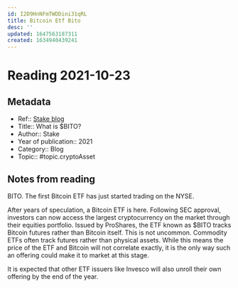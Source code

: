 ```yaml
---
id: I2D9HnNFmTWDDini31qRL
title: Bitcoin Etf Bito
desc: ''
updated: 1647563187311
created: 1634940439241
---
```

# Reading 2021-10-23

## Metadata

- Ref:: [Stake blog](https://hellostake.com/au/blog/stake-updates/how-to-buy-shares-in-bitcoin-etf)
- Title:: What is $BITO?
- Author:: Stake
- Year of publication:: 2021
- Category:: Blog
- Topic:: #topic.cryptoAsset

## Notes from reading

BITO. The first Bitcoin ETF has just started trading on the NYSE.

After years of speculation, a Bitcoin ETF is here. Following SEC approval, investors can now access the largest cryptocurrency on the market through their equities portfolio. Issued by ProShares, the ETF known as $BITO tracks Bitcoin futures rather than Bitcoin itself. This is not uncommon. Commodity ETFs often track futures rather than physical assets. While this means the price of the ETF and Bitcoin will not correlate exactly, it is the only way such an offering could make it to market at this stage.

It is expected that other ETF issuers like Invesco will also unroll their own offering by the end of the year.
